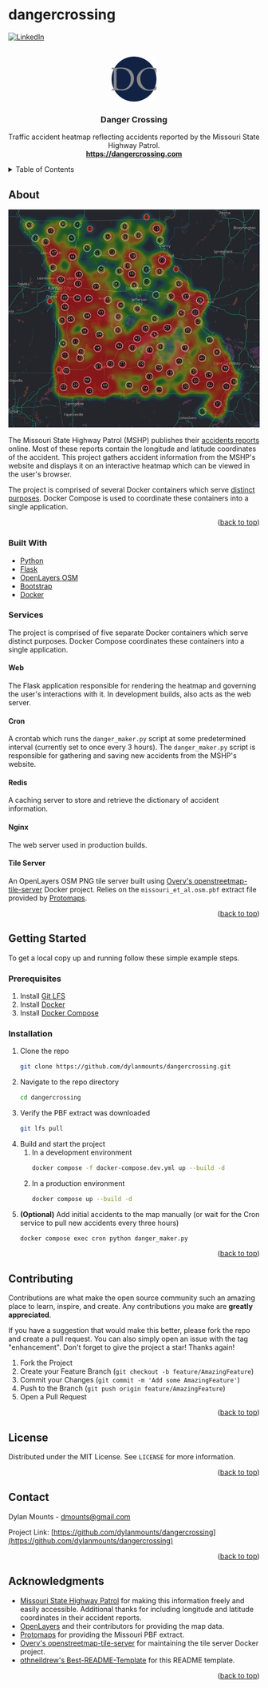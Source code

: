 # dangercrossing
<!-- PROJECT SHIELDS -->
<!--
*** I'm using markdown "reference style" links for readability.
*** Reference links are enclosed in brackets [ ] instead of parentheses ( ).
*** See the bottom of this document for the declaration of the reference variables
*** for contributors-url, forks-url, etc. This is an optional, concise syntax you may use.
*** https://www.markdownguide.org/basic-syntax/#reference-style-links
-->
[![LinkedIn][linkedin-shield]][linkedin-url]

<!-- PROJECT LOGO -->
<br />
<div align="center">
  <a href="https://dangercrossing.com">
    <img src="https://github.com/dylanmounts/dangercrossing/blob/main/services/web/danger_crossing/danger_crossing/static/img/favicon-180x180.png" alt="Logo" width="90" height="90">
  </a>

<h3 align="center">Danger Crossing</h3>

  <p align="center">
    Traffic accident heatmap reflecting accidents reported by the Missouri State Highway Patrol.
    <br />
    <a href="https://dangercrossing.com"><strong>https://dangercrossing.com</strong></a>
  </p>
</div>



<!-- TABLE OF CONTENTS -->
<details>
  <summary>Table of Contents</summary>
  <ol>
    <li>
      <a href="#about-the-project">About</a>
      <ul>
        <li><a href="#built-with">Built With</a></li>
        <li><a href="#services">Services</a></li>
      </ul>
    </li>
    <li>
      <a href="#getting-started">Getting Started</a>
      <ul>
        <li><a href="#prerequisites">Prerequisites</a></li>
        <li><a href="#installation">Installation</a></li>
      </ul>
    </li>
    <li><a href="#contributing">Contributing</a></li>
    <li><a href="#license">License</a></li>
    <li><a href="#contact">Contact</a></li>
    <li><a href="#acknowledgments">Acknowledgments</a></li>
  </ol>
</details>



<!-- ABOUT THE PROJECT -->
## About

[![Danger Crossing Screen Shot][product-screenshot]](https://dangercrossing.com)

The Missouri State Highway Patrol (MSHP) publishes their [accidents reports](https://www.mshp.dps.missouri.gov/HP68/search.jsp) online. Most of these reports contain the longitude and latitude coordinates of the accident. This project gathers accident information from the MSHP's website and displays it on an interactive heatmap which can be viewed in the user's browser.

The project is comprised of several Docker containers which serve [distinct purposes](#services). Docker Compose is used to coordinate these containers into a single application.

<p align="right">(<a href="#top">back to top</a>)</p>



### Built With

* [Python](https://www.python.org)
* [Flask](https://flask.palletsprojects.com)
* [OpenLayers OSM](https://openlayers.org/)
* [Bootstrap](https://getbootstrap.com)
* [Docker](https://www.docker.com)

### Services
The project is comprised of five separate Docker containers which serve distinct purposes. Docker Compose coordinates these containers into a single application.

#### Web

The Flask application responsible for rendering the heatmap and governing the user's interactions with it. In development builds, also acts as the web server.

#### Cron

A crontab which runs the `danger_maker.py` script at some predetermined interval (currently set to once every 3 hours). The `danger_maker.py` script is responsible for gathering and saving new accidents from the MSHP's website.

#### Redis

A caching server to store and retrieve the dictionary of accident information.

#### Nginx

The web server used in production builds.

#### Tile Server

An OpenLayers OSM PNG tile server built using [Overv's openstreetmap-tile-server](https://github.com/Overv/openstreetmap-tile-server/) Docker project. Relies on the `missouri_et_al.osm.pbf` extract file provided by [Protomaps](https://protomaps.com/downloads/osm).

<p align="right">(<a href="#top">back to top</a>)</p>



<!-- GETTING STARTED -->
## Getting Started

To get a local copy up and running follow these simple example steps.

### Prerequisites

1. Install [Git LFS](https://git-lfs.com/)
2. Install [Docker](https://docs.docker.com/get-docker/)
3. Install [Docker Compose](https://docs.docker.com/compose/install/)

### Installation

1. Clone the repo
    ```sh
    git clone https://github.com/dylanmounts/dangercrossing.git
    ```
2. Navigate to the repo directory
    ```sh
    cd dangercrossing
    ```
3. Verify the PBF extract was downloaded
   ```sh
   git lfs pull
   ```
4. Build and start the project
   1. In a development environment
      ```sh
      docker compose -f docker-compose.dev.yml up --build -d
      ```
   2. In a production environment
      ```sh
      docker compose up --build -d
      ```
5. **(Optional)** Add initial accidents to the map manually (or wait for the Cron service to pull new accidents every three hours)
   ```sh
   docker compose exec cron python danger_maker.py
   ```

<p align="right">(<a href="#top">back to top</a>)</p>



<!-- CONTRIBUTING -->
## Contributing

Contributions are what make the open source community such an amazing place to learn, inspire, and create. Any contributions you make are **greatly appreciated**.

If you have a suggestion that would make this better, please fork the repo and create a pull request. You can also simply open an issue with the tag "enhancement".
Don't forget to give the project a star! Thanks again!

1. Fork the Project
2. Create your Feature Branch (`git checkout -b feature/AmazingFeature`)
3. Commit your Changes (`git commit -m 'Add some AmazingFeature'`)
4. Push to the Branch (`git push origin feature/AmazingFeature`)
5. Open a Pull Request

<p align="right">(<a href="#top">back to top</a>)</p>



<!-- LICENSE -->
## License

Distributed under the MIT License. See `LICENSE` for more information.

<p align="right">(<a href="#top">back to top</a>)</p>



<!-- CONTACT -->
## Contact

Dylan Mounts - dmounts@gmail.com

Project Link: [https://github.com/dylanmounts/dangercrossing](https://github.com/dylanmounts/dangercrossing)

<p align="right">(<a href="#top">back to top</a>)</p>



<!-- ACKNOWLEDGMENTS -->
## Acknowledgments

* [Missouri State Highway Patrol](https://www.mshp.dps.missouri.gov/HP68/search.jsp) for making this information freely and easily accessible. Additional thanks for including longitude and latitude coordinates in their accident reports.
* [OpenLayers](https://openlayers.org/) and their contributors for providing the map data.
* [Protomaps](https://protomaps.com/downloads/osm) for providing the Missouri PBF extract.
* [Overv's openstreetmap-tile-server](https://github.com/Overv/openstreetmap-tile-server/) for maintaining the tile server Docker project.
* [othneildrew's Best-README-Template](https://github.com/othneildrew/Best-README-Template.git) for this README template.

<p align="right">(<a href="#top">back to top</a>)</p>



<!-- MARKDOWN LINKS & IMAGES -->
<!-- https://www.markdownguide.org/basic-syntax/#reference-style-links -->
[linkedin-shield]: https://img.shields.io/badge/-LinkedIn-black.svg?style=for-the-badge&logo=linkedin&colorB=555
[linkedin-url]: https://linkedin.com/in/dylan-mounts
[product-logo]: https://github.com/dylanmounts/dangercrossing/blob/main/services/web/danger_crossing/danger_crossing/static/img/favicon-180x180.png
[product-screenshot]: https://github.com/dylanmounts/dangercrossing/blob/main/services/web/danger_crossing/danger_crossing/static/img/danger_crossing_heatmap_thumb.png

